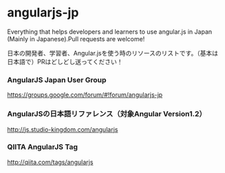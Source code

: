 # angularjs-jp
Everything that helps developers and learners to use angular.js in Japan (Mainly in Japanese).Pull requests are welcome!

日本の開発者、学習者、Angular.jsを使う時のリソースのリストです。（基本は日本語で）PRはどしどし送ってください！

### AngularJS Japan User Group 
https://groups.google.com/forum/#!forum/angularjs-jp

### AngularJSの日本語リファレンス（対象Angular Version1.2）
http://js.studio-kingdom.com/angularjs

### QIITA AngularJS Tag
http://qiita.com/tags/angularjs
